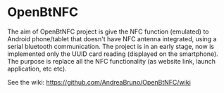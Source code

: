 OpenBtNFC
=========

The aim of OpenBtNFC project is give the NFC function (emulated) to Android phone/tablet that doesn't have NFC antenna integrated, using a serial bluetooth communication.
The project is in an early stage, now is implemented only the UUID card reading (displayed on the smartphone).
The purpose is replace all the NFC functionality (as website link, launch application, etc etc).

See the wiki: https://github.com/AndreaBruno/OpenBtNFC/wiki
